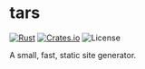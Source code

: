 # tars

[![Rust](https://github.com/OldUser101/tars/actions/workflows/rust.yml/badge.svg)](https://github.com/OldUser101/tars/actions/workflows/rust.yml)
[![Crates.io](https://img.shields.io/crates/v/tars-bin.svg)](https://crates.io/crates/tars-bin)
![License](https://img.shields.io/crates/l/tars-bin.svg?branch=main)

A small, fast, static site generator.
